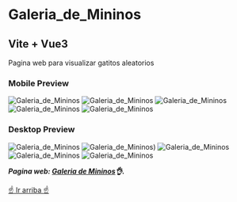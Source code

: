 # Galeria_de_Mininos
## Vite + Vue3
Pagina web para visualizar gatitos aleatorios
### Mobile Preview
![Galeria_de_Mininos](https://github.com/ENPANADA/Galeria_de_Mininos/assets/92269511/0d996df0-6082-457f-9244-3073a9c549fd)
![Galeria_de_Mininos](https://github.com/ENPANADA/Galeria_de_Mininos/assets/92269511/7743e9b7-690a-403d-b627-4c576a683701)
![Galeria_de_Mininos](https://github.com/ENPANADA/Galeria_de_Mininos/assets/92269511/2d247575-421b-46b9-adeb-82784f289e90)
![Galeria_de_Mininos](https://github.com/ENPANADA/Galeria_de_Mininos/assets/92269511/2c1e0eb3-b2e9-44b7-a250-d83d69c48ce8)
![Galeria_de_Mininos](https://github.com/ENPANADA/Galeria_de_Mininos/assets/92269511/fb128980-0997-4206-b03d-52595fb3457a)
### Desktop Preview
![Galeria_de_Mininos](https://github.com/ENPANADA/Galeria_de_Mininos/assets/92269511/0e7e5a7f-68e4-400e-9aaf-47ce28aabbcf)
![Galeria_de_Mininos)](https://github.com/ENPANADA/Galeria_de_Mininos/assets/92269511/727e9161-bfd3-412d-82aa-dce860ca7ad2)
![Galeria_de_Mininos](https://github.com/ENPANADA/Galeria_de_Mininos/assets/92269511/f846acb1-f119-416d-a889-6c0f73b97828)
![Galeria_de_Mininos](https://github.com/ENPANADA/Galeria_de_Mininos/assets/92269511/4bb907e7-07cc-454e-b317-74f13e3be016)
![Galeria_de_Mininos](https://github.com/ENPANADA/Galeria_de_Mininos/assets/92269511/e629ee2e-7c62-4393-b7bb-4e7fa0eee4e0)

***Pagina web: [Galeria de Mininos](https://enpanada.github.io/Galeria_de_Mininos/)👌.***

[☝️ Ir arriba ☝️](#galeria_de_mininos)
